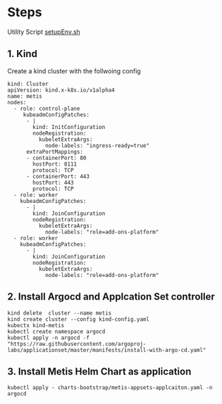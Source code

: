 # Steps

Utility Script [setupEnv.sh](../../../hack/setupEnv.sh)

## 1. Kind

Create a kind cluster with the follwoing config

```
kind: Cluster
apiVersion: kind.x-k8s.io/v1alpha4
name: metis
nodes:
  - role: control-plane
     kubeadmConfigPatches:
      - |
        kind: InitConfiguration
        nodeRegistration:
          kubeletExtraArgs:
            node-labels: "ingress-ready=true"
      extraPortMappings:
      - containerPort: 80
        hostPort: 8111
        protocol: TCP
      - containerPort: 443
        hostPort: 443
        protocol: TCP
  - role: worker
    kubeadmConfigPatches:
      - |
        kind: JoinConfiguration
        nodeRegistration:
          kubeletExtraArgs:
            node-labels: "role=add-ons-platform"
  - role: worker
    kubeadmConfigPatches:
      - |
        kind: JoinConfiguration
        nodeRegistration:
          kubeletExtraArgs:
            node-labels: "role=add-ons-platform"

```

## 2. Install Argocd and Applcation Set controller

```
kind delete  cluster --name metis
kind create cluster --config kind-config.yaml
kubectx kind-metis
kubectl create namespace argocd
kubectl apply -n argocd -f "https://raw.githubusercontent.com/argoproj-labs/applicationset/master/manifests/install-with-argo-cd.yaml"
```


## 3. Install Metis Helm Chart as application


```
kubectl apply - charts-bootstrap/metis-appsets-applcaiton.yaml -n argocd
```




